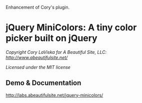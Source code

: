 Enhancement of Cory's plugin.

# jQuery MiniColors: A tiny color picker built on jQuery

_Copyright Cory LaViska for A Beautiful Site, LLC: http://www.abeautifulsite.net/_

_Licensed under the MIT license_

## Demo & Documentation

http://labs.abeautifulsite.net/jquery-minicolors/